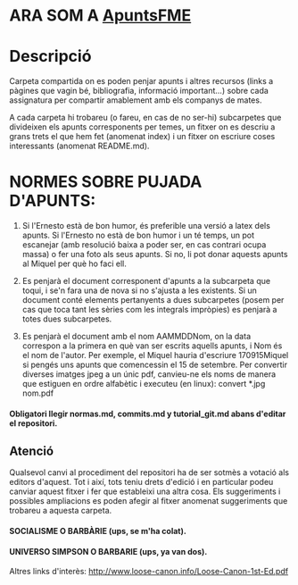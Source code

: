 # ARA SOM A [ApuntsFME](https://github.com/ApuntsFME/)





# Descripció

Carpeta compartida on es poden penjar apunts i altres recursos (links a
pàgines que vagin bé, bibliografia, informació important...) sobre cada assignatura
per compartir amablement amb els companys de mates.

A cada carpeta hi trobareu (o fareu, en cas de no ser-hi) subcarpetes que divideixen
els apunts corresponents per temes, un fitxer on es descriu a grans trets
el que hem fet (anomenat index) i un fitxer on escriure coses interessants
(anomenat README.md). 

# NORMES SOBRE PUJADA D'APUNTS:

1. Si l'Ernesto està de bon humor, és preferible una versió a latex dels apunts. Si
l'Ernesto no està de bon humor i un té temps, un pot escanejar (amb resolució baixa a
poder ser, en cas contrari ocupa massa) o fer una foto als seus apunts. Si no, li pot donar
aquests apunts al Miquel per què ho faci ell.

2. Es penjarà el document corresponent d'apunts a la subcarpeta que toqui, i se'n fara
una de nova si no s'ajusta a les existents. Si un document conté elements pertanyents a
dues subcarpetes (posem per cas que toca tant les sèries com les integrals impròpies)
es penjarà a totes dues subcarpetes.

3. Es penjarà el document amb el nom AAMMDDNom, on la data correspon a la primera en què
van ser escrits aquells apunts, i Nom és el nom de l'autor. Per exemple, el Miquel hauria
d'escriure 170915Miquel si pengés uns apunts que comencessin el 15 de setembre. Per convertir
diverses imatges jpeg a un únic pdf, canvieu-ne els noms de manera que estiguen en ordre
alfabètic i executeu (en linux): convert *.jpg nom.pdf

#### Obligatori llegir normas.md, commits.md y tutorial_git.md abans d'editar el repositori.

## Atenció
Qualsevol canvi al procediment del repositori ha de ser sotmès a votació als editors d'aquest. 
Tot i així, tots teniu drets d'edició i en particular podeu canviar
aquest fitxer i fer que estableixi una altra cosa. Els suggeriments i possibles ampliacions
es poden afegir al fitxer anomenat suggeriments que trobareu a aquesta carpeta.

#### SOCIALISME O BARBÀRIE (ups, se m'ha colat).
#### UNIVERSO SIMPSON O BARBARIE (ups, ya van dos).
Altres links d'interès: http://www.loose-canon.info/Loose-Canon-1st-Ed.pdf
